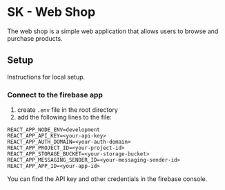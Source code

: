 # SK - Web Shop

The web shop is a simple web application that allows users to browse and purchase products.

## Setup

Instructions for local setup.

### Connect to the firebase app

1. create `.env` file in the root directory
2. add the following lines to the file:

```dotenv
REACT_APP_NODE_ENV=development
REACT_APP_API_KEY=<your-api-key>
REACT_APP_AUTH_DOMAIN=<your-auth-domain>
REACT_APP_PROJECT_ID=<your-project-id>
REACT_APP_STORAGE_BUCKET=<your-storage-bucket>
REACT_APP_MESSAGING_SENDER_ID=<your-messaging-sender-id>
REACT_APP_APP_ID=<your-app-id>
```

You can find the API key and other credentials in the firebase console.
